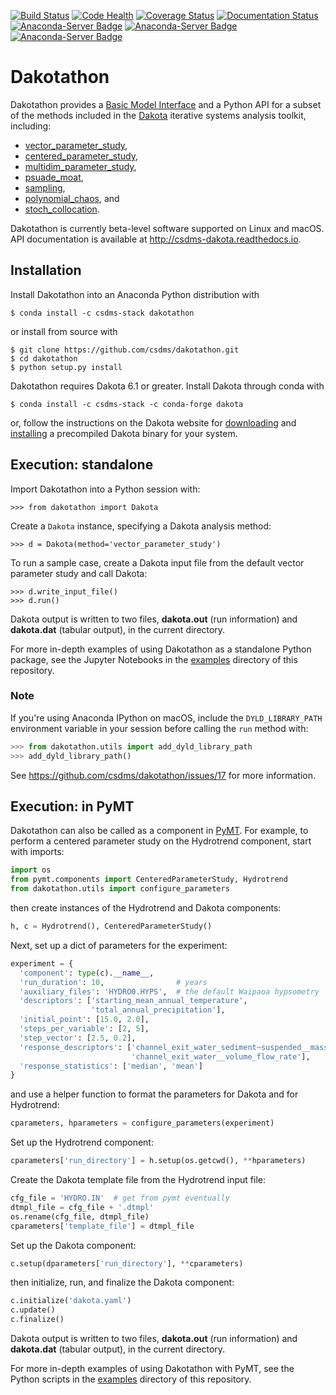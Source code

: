 [![Build Status](https://travis-ci.org/csdms/dakotathon.svg?branch=master)](https://travis-ci.org/csdms/dakotathon)
[![Code Health](https://landscape.io/github/csdms/dakotathon/master/landscape.svg?style=flat)](https://landscape.io/github/csdms/dakotathon/master)
[![Coverage Status](https://coveralls.io/repos/csdms/dakotathon/badge.svg?branch=master)](https://coveralls.io/r/csdms/dakotathon?branch=master)
[![Documentation Status](https://readthedocs.org/projects/csdms-dakota/badge/?version=latest)](https://readthedocs.org/projects/csdms-dakota/?badge=latest)
[![Anaconda-Server Badge](https://anaconda.org/csdms-stack/dakotathon/badges/version.svg)](https://anaconda.org/csdms-stack/dakotathon)
[![Anaconda-Server Badge](https://anaconda.org/csdms-stack/dakotathon/badges/platforms.svg)](https://anaconda.org/csdms-stack/dakotathon)
[![Anaconda-Server Badge](https://anaconda.org/csdms-stack/dakotathon/badges/downloads.svg)](https://anaconda.org/csdms-stack/dakotathon)

# Dakotathon

Dakotathon provides
a [Basic Model Interface](https://bmi.readthedocs.io)
and a Python API for a subset of the methods
included in the [Dakota](https://dakota.sandia.gov/)
iterative systems analysis toolkit,
including:

* [vector_parameter_study](https://dakota.sandia.gov/sites/default/files/docs/6.1/html-ref/method-vector_parameter_study.html),
* [centered_parameter_study](https://dakota.sandia.gov/sites/default/files/docs/6.1/html-ref/method-centered_parameter_study.html),
* [multidim_parameter_study](https://dakota.sandia.gov/sites/default/files/docs/6.1/html-ref/method-multidim_parameter_study.html),
* [psuade_moat](https://dakota.sandia.gov/sites/default/files/docs/6.1/html-ref/method-psuade_moat.html),
* [sampling](https://dakota.sandia.gov/sites/default/files/docs/6.1/html-ref/method-sampling.html),
* [polynomial_chaos](https://dakota.sandia.gov/sites/default/files/docs/6.1/html-ref/method-polynomial_chaos.html), and
* [stoch_collocation](https://dakota.sandia.gov/sites/default/files/docs/6.1/html-ref/method-stoch_collocation.html).

Dakotathon is currently beta-level software
supported on Linux and macOS.
API documentation is available at http://csdms-dakota.readthedocs.io.

## Installation

Install Dakotathon into an Anaconda Python distribution with

    $ conda install -c csdms-stack dakotathon

or install from source with

	$ git clone https://github.com/csdms/dakotathon.git
	$ cd dakotathon
	$ python setup.py install

Dakotathon requires Dakota 6.1 or greater.
Install Dakota through conda with

    $ conda install -c csdms-stack -c conda-forge dakota

or, follow the instructions on the Dakota website
for [downloading](https://dakota.sandia.gov/download.html) and
[installing](https://dakota.sandia.gov/content/install-linux-macosx)
a precompiled Dakota binary for your system.

## Execution: standalone

Import Dakotathon into a Python session with:

	>>> from dakotathon import Dakota

Create a `Dakota` instance,
specifying a Dakota analysis method:

	>>> d = Dakota(method='vector_parameter_study')

To run a sample case,
create a Dakota input file
from the default vector parameter study
and call Dakota:

	>>> d.write_input_file()
	>>> d.run()

Dakota output is written to two files,
**dakota.out** (run information)
and
**dakota.dat** (tabular output),
in the current directory.

For more in-depth examples of using Dakotathon
as a standalone Python package,
see the Jupyter Notebooks
in the [examples](./examples) directory
of this repository.


### Note

If you're using Anaconda IPython on macOS,
include the `DYLD_LIBRARY_PATH` environment variable
in your session before calling the `run` method with:

```python
>>> from dakotathon.utils import add_dyld_library_path
>>> add_dyld_library_path()
```

See https://github.com/csdms/dakotathon/issues/17 for more information.

## Execution: in PyMT

Dakotathon can also be called as a component in
[PyMT](https://github.com/csdms/pymt).
For example,
to perform a centered parameter study on the Hydrotrend component,
start with imports:

```python
import os
from pymt.components import CenteredParameterStudy, Hydrotrend
from dakotathon.utils import configure_parameters
```

then create instances of the Hydrotrend and Dakota components:

```python
h, c = Hydrotrend(), CenteredParameterStudy()
```

Next,
set up a dict of parameters for the experiment:

```python
experiment = {
  'component': type(c).__name__,
  'run_duration': 10,                # years
  'auxiliary_files': 'HYDRO0.HYPS',  # the default Waipaoa hypsometry
  'descriptors': ['starting_mean_annual_temperature',
                  'total_annual_precipitation'],
  'initial_point': [15.0, 2.0],
  'steps_per_variable': [2, 5],
  'step_vector': [2.5, 0.2],
  'response_descriptors': ['channel_exit_water_sediment~suspended__mass_flow_rate',
                           'channel_exit_water__volume_flow_rate'],
  'response_statistics': ['median', 'mean']
}
```

and use a helper function
to format the parameters for Dakota and for Hydrotrend:

```python
cparameters, hparameters = configure_parameters(experiment)
```

Set up the Hydrotrend component:

```python
cparameters['run_directory'] = h.setup(os.getcwd(), **hparameters)
```

Create the Dakota template file from the Hydrotrend input file:

```python
cfg_file = 'HYDRO.IN'  # get from pymt eventually
dtmpl_file = cfg_file + '.dtmpl'
os.rename(cfg_file, dtmpl_file)
cparameters['template_file'] = dtmpl_file
```

Set up the Dakota component:

```python
c.setup(dparameters['run_directory'], **cparameters)
```

then initialize, run, and finalize the Dakota component:

```python
c.initialize('dakota.yaml')
c.update()
c.finalize()
```

Dakota output is written to two files,
**dakota.out** (run information)
and
**dakota.dat** (tabular output),
in the current directory.

For more in-depth examples of using Dakotathon with PyMT,
see the Python scripts
in the [examples](./examples) directory
of this repository.
